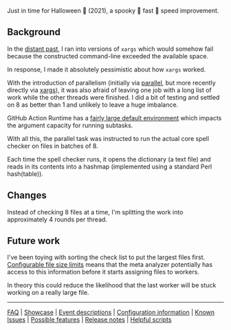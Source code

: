 Just in time for Halloween 🎃 (2021), a spooky 👻 fast 🏃 speed improvement.

## Background

In the [distant past](https://github.com/check-spelling/check-spelling/commit/52d5ec0bfe3b7c7e32f083bdf0edcfaad435d909
), I ran into versions of `xargs` which would somehow fail because the constructed command-line exceeded the available space.

In response, I made it absolutely pessimistic about how `xargs` worked.

With the introduction of parallelism (initially via [parallel](https://github.com/check-spelling/check-spelling/commit/17c203fa5f67b7e4d378023ea9f17960c7162999), but more recently directly via [xargs](https://github.com/check-spelling/check-spelling/commit/d757f67f1ff629fa3b77696e01aebd3d8ac36b2e)), it was also afraid of leaving one job with a long list of work while the other threads were finished. I did a bit of testing and settled on 8 as better than 1 and unlikely to leave a huge imbalance.

GitHub Action Runtime has a [fairly large default environment](https://www.theserverside.com/blog/Coffee-Talk-Java-News-Stories-and-Opinions/environment-variables-full-list-github-actions) which impacts the argument capacity for running subtasks.

With all this, the parallel task was instructed to run the actual core spell checker on files in batches of 8.

Each time the spell checker runs, it opens the dictionary (a text file) and reads in its contents into a hashmap (implemented using a standard Perl hash(table)).

## Changes

Instead of checking 8 files at a time, I'm splitting the work into approximately 4 rounds per thread.

## Future work

I've been toying with sorting the check list to put the largest files first. [Configurable file size limits](./Feature:-Configurable-file-size-limits.md) means that the meta analyzer potentially has access to this information before it starts assigning files to workers.

In theory this could reduce the likelihood that the last worker will be stuck working on a really large file.

---
[FAQ](FAQ.md) | [Showcase](Showcase.md) | [Event descriptions](Event-descriptions.md) | [Configuration information](Configuration-information.md) | [Known Issues](Known-Issues.md) | [Possible features](Possible-features.md) | [Release notes](Release-notes.md) | [Helpful scripts](Helpful-scripts.md)
